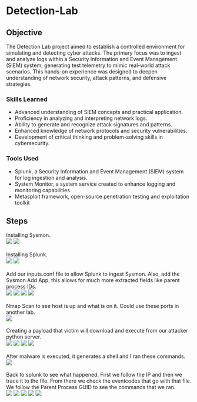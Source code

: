 # Detection-Lab

## Objective
The Detection Lab project aimed to establish a controlled environment for simulating and detecting cyber attacks. The primary focus was to ingest and analyze logs within a Security Information and Event Management (SIEM) system, generating test telemetry to mimic real-world attack scenarios. This hands-on experience was designed to deepen understanding of network security, attack patterns, and defensive strategies.

### Skills Learned
- Advanced understanding of SIEM concepts and practical application.
- Proficiency in analyzing and interpreting network logs.
- Ability to generate and recognize attack signatures and patterns.
- Enhanced knowledge of network protocols and security vulnerabilities.
- Development of critical thinking and problem-solving skills in cybersecurity.

### Tools Used
- Splunk, a Security Information and Event Management (SIEM) system for log ingestion and analysis.
- System Monitor, a system service created to enhance logging and monitoring capabilities
- Metasploit framework, open-source penetration testing and exploitation toolkit

## Steps
Installing Sysmon. <br>
<img src="https://github.com/enriquemed23/Detection-Lab/blob/main/Sysmon install.PNG"  /> 
<img src="https://github.com/enriquemed23/Detection-Lab/blob/main/Sysmon confirmed.PNG" /> <br> <br>
Installing Splunk. <br>
<img src="https://github.com/enriquemed23/Detection-Lab/blob/main/SplunkInstall.PNG"  /> 
<img src="https://github.com/enriquemed23/Detection-Lab/blob/main/SplunkConfirm.PNG" /> <br> <br>
Add our inputs.conf file to allow Splunk to ingest Sysmon. Also, add the Sysmon Add App, this allows for much more extracted fields like parent process IDs. <br>
<img src="https://github.com/enriquemed23/Detection-Lab/blob/main/INputsMoved.PNG"  /> 
<img src="https://github.com/enriquemed23/Detection-Lab/blob/main/SplunkRestart.PNG"  /> 
<img src="https://github.com/enriquemed23/Detection-Lab/blob/main/SplunkLogsReceived.PNG"  /> 
<img src="https://github.com/enriquemed23/Detection-Lab/blob/main/Sysmon Splunk Add.PNG"  /> <br> <br>
Nmap Scan to see host is up and what is on it. Could use these ports in another lab. <br>
<img src="https://github.com/enriquemed23/Detection-Lab/blob/main/Nmapscan.PNG"  /> <br> <br>
Creating a payload that victim will download and execute from our attacker python server. <br>
<img src="https://github.com/enriquemed23/Detection-Lab/blob/main/Payload.PNG"  /> 
<img src="https://github.com/enriquemed23/Detection-Lab/blob/main/Handler.PNG"  />
<img src="https://github.com/enriquemed23/Detection-Lab/blob/main/pythonserver.PNG" />
<img src="https://github.com/enriquemed23/Detection-Lab/blob/main/download.PNG" /> <br> <br>
After malware is executed, it generates a shell and I ran these commands. <br>
<img src="https://github.com/enriquemed23/Detection-Lab/blob/main/shell and commands.PNG"  /> <br><br>
Back to splunk to see what happened. First we follow the IP and then we trace it to the file. From there we check the eventcodes that go with that file. We follow the Parent Process GUID to see the commands that we ran.   <br> 
<img src="https://github.com/enriquemed23/Detection-Lab/blob/main/SearchKalibox.PNG" />
<img src="https://github.com/enriquemed23/Detection-Lab/blob/main/SearchFamilyPicture.PNG"  />
<img src="https://github.com/enriquemed23/Detection-Lab/blob/main/familyeventcode1.PNG" />
<img src="https://github.com/enriquemed23/Detection-Lab/blob/main/eventcode1.PNG"  />
<img src="https://github.com/enriquemed23/Detection-Lab/blob/main/Busted.PNG"  />

